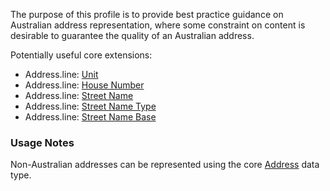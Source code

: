 The purpose of this profile is to provide best practice guidance on Australian address representation, where some constraint on content is desirable to guarantee the quality of an Australian address.

Potentially useful core extensions:

* Address.line: [Unit](http://hl7.org/fhir/R4/extension-iso21090-adxp-unitid.html)
* Address.line: [House Number](http://hl7.org/fhir/R4/extension-iso21090-adxp-housenumber.html)
* Address.line: [Street Name](http://hl7.org/fhir/R4/extension-iso21090-adxp-streetname.html)
* Address.line: [Street Name Type](http://hl7.org/fhir/R4/extension-iso21090-adxp-streetnametype.html)
* Address.line: [Street Name Base](http://hl7.org/fhir/R4/extension-iso21090-adxp-streetnamebase.html)

### Usage Notes
Non-Australian addresses can be represented using the core [Address](http://hl7.org/fhir/R4/datatypes.html#Address) data type.
